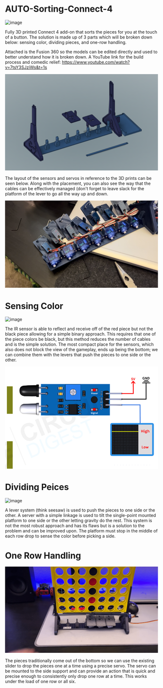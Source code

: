 # AUTO-Sorting-Connect-4
![image](https://github.com/jareddilley/AUTO-sorting-Connect-4/blob/main/Media/Connect4-sorting-gif-demo.gif)

Fully 3D printed Connect 4 add-on that sorts the pieces for you at the touch of a button.
The solution is made up of 3 parts which will be broken down below: sensing color, dividing pieces, and one-row handling.

Attached is the Fusion 360 so the models can be edited directly and used to better understand how it is broken down. A YouTube link for the build process and comedic relief: https://www.youtube.com/watch?v=7tsY3SJziWs&t=1s

![image](https://github.com/jareddilley/AUTO-sorting-Connect-4/blob/main/Media/3d-Connect-4-model.PNG)

The layout of the sensors and servos in reference to the 3D prints can be seen below. Along with the placement, you can also see the way that the cables can be effectively managed (don't forget to leave slack for the platform of the lever to go all the way up and down.

![image](https://github.com/jareddilley/AUTO-sorting-Connect-4/blob/main/Media/Disassembled-view.jpg)
# Sensing Color
![image](https://github.com/jareddilley/AUTO-sorting-Connect-4/blob/main/Media/Color-sensing-gif-demo.gif)

The IR sensor is able to reflect and receive off of the red piece but not the black piece allowing for a simple binary approach. This requires that one of the piece colors be black, but this method reduces the number of cables and is the simple solution. The most compact place for the sensors, which also does not block the view of the gameplay, ends up being the bottom; we can combine them with the levers that push the pieces to one side or the other.

![image](https://github.com/jareddilley/AUTO-sorting-Connect-4/blob/main/Media/IR-Sensor-Working.gif)
# Dividing Peices
![image](https://github.com/jareddilley/AUTO-sorting-Connect-4/blob/main/Media/Servo-lever-system-gif-demo.gif)

A lever system (think seesaw) is used to push the pieces to one side or the other. A server with a simple linkage is used to tilt the single-point mounted platform to one side or the other letting gravity do the rest. This system is not the most robust approach and has its flaws but is a solution to the problem and can be improved upon. The platform must stop in the middle of each row drop to sense the color before picking a side.
# One Row Handling
![image](https://github.com/jareddilley/AUTO-sorting-Connect-4/blob/main/Media/One-row-handling-gif-demo.gif)

The pieces traditionally come out of the bottom so we can use the existing slider to drop the pieces one at a time using a precise servo. The servo can be mounted to the side support and can provide an action that is quick and precise enough to consistently only drop one row at a time. This works under the load of one row or all six.
